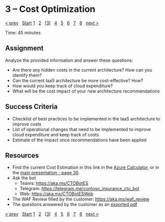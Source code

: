 # 3 – Cost Optimization

[&lt; prev][prev] &nbsp; [Start][start] [1][1] &nbsp; [2][2] &nbsp; \[[3][3]\] &nbsp; [4][4] &nbsp; [5][5] &nbsp; [6][6] &nbsp; [7][7] &nbsp; [8][8] &nbsp; [next &gt;][next]

Time: 45 minutes

## Assignment

Analyze the provided information and answer these questions:

* Are there any hidden costs in the current architecture? How can you identify them?
* Can the current IaaS architecture be more cost-effective? How?
* How would you keep track of cloud expenditure?
* What will be the cost impact of your new architecture recommendations

## Success Criteria

* Checklist of best practices to be implemented in the IaaS architecture to improve costs
* List of operational changes that need to be implemented to improve cloud expenditure and keep track of costs
* Estimate of the impact once recommendations have been applied

## Resources

* Find the current Cost Estimation in this link in the [Azure Calculator](https://azure.com/e/1a6d9fb988714fb5bc4153c0bcc178e5), or in the [main presentation - page 30](../WAF_Workshop.pdf).
* Ask the bot
  * Teams: <https://aka.ms/CTOBotES>
  * Telegram: <https://telegram.me/contoso_insurance_cto_bot>
  * Web: <https://aka.ms/CTOBotESWeb>
* The WAF Review filled by the customer: <https://aka.ms/waf_review>
* The questions answered by the customer as an [exported pdf](../support%20materials/Contoso%20Inc.%20Insurance%20Company%20v1%20-%20Assessments%20_%20Microsoft%20Docs.pdf)

[&lt; prev][prev] &nbsp; [Start][start] [1][1] &nbsp; [2][2] &nbsp; \[[3][3]\] &nbsp; [4][4] &nbsp; [5][5] &nbsp; [6][6] &nbsp; [7][7] &nbsp; [8][8] &nbsp; [next &gt;][next]

[prev]: 02.PlanCollection.md
[next]: 04.Security.md

[start]: ../README.md
[1]: 01.CustomerCase.md
[2]: 02.PlanCollection.md
[3]: 03.CostOptimization.md
[4]: 04.Security.md
[5]: 05.Reliability.md
[6]: 06.Performance.md
[7]: 07.Operations.md
[8]: 08.CreatePlan.md
